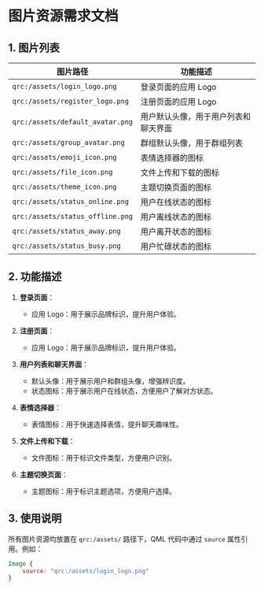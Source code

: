 # 图片资源需求文档

## 1. 图片列表
| 图片路径 | 功能描述 |
|----------|----------|
| `qrc:/assets/login_logo.png` | 登录页面的应用 Logo |
| `qrc:/assets/register_logo.png` | 注册页面的应用 Logo |
| `qrc:/assets/default_avatar.png` | 用户默认头像，用于用户列表和聊天界面 |
| `qrc:/assets/group_avatar.png` | 群组默认头像，用于群组列表 |
| `qrc:/assets/emoji_icon.png` | 表情选择器的图标 |
| `qrc:/assets/file_icon.png` | 文件上传和下载的图标 |
| `qrc:/assets/theme_icon.png` | 主题切换页面的图标 |
| `qrc:/assets/status_online.png` | 用户在线状态的图标 |
| `qrc:/assets/status_offline.png` | 用户离线状态的图标 |
| `qrc:/assets/status_away.png` | 用户离开状态的图标 |
| `qrc:/assets/status_busy.png` | 用户忙碌状态的图标 |

## 2. 功能描述
1. **登录页面**：
   - 应用 Logo：用于展示品牌标识，提升用户体验。

2. **注册页面**：
   - 应用 Logo：用于展示品牌标识，提升用户体验。

3. **用户列表和聊天界面**：
   - 默认头像：用于展示用户和群组头像，增强辨识度。
   - 状态图标：用于展示用户在线状态，方便用户了解对方状态。

4. **表情选择器**：
   - 表情图标：用于快速选择表情，提升聊天趣味性。

5. **文件上传和下载**：
   - 文件图标：用于标识文件类型，方便用户识别。

6. **主题切换页面**：
   - 主题图标：用于标识主题选项，方便用户选择。

## 3. 使用说明
所有图片资源均放置在 `qrc:/assets/` 路径下，QML 代码中通过 `source` 属性引用。例如：
```qml
Image {
    source: "qrc:/assets/login_logo.png"
}
```